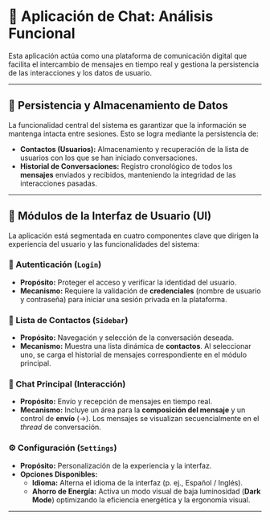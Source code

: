 # 💬 Aplicación de Chat: Análisis Funcional

Esta aplicación actúa como una plataforma de comunicación digital que facilita el intercambio de mensajes en tiempo real y gestiona la persistencia de las interacciones y los datos de usuario.

---

## 💾 Persistencia y Almacenamiento de Datos

La funcionalidad central del sistema es garantizar que la información se mantenga intacta entre sesiones. Esto se logra mediante la persistencia de:

* **Contactos (Usuarios):** Almacenamiento y recuperación de la lista de usuarios con los que se han iniciado conversaciones.
* **Historial de Conversaciones:** Registro cronológico de todos los **mensajes** enviados y recibidos, manteniendo la integridad de las interacciones pasadas.

---

## 🎯 Módulos de la Interfaz de Usuario (UI)

La aplicación está segmentada en cuatro componentes clave que dirigen la experiencia del usuario y las funcionalidades del sistema:

### 🎫 Autenticación (`Login`)

* **Propósito:** Proteger el acceso y verificar la identidad del usuario.
* **Mecanismo:** Requiere la validación de **credenciales** (nombre de usuario y contraseña) para iniciar una sesión privada en la plataforma.

### 📜 Lista de Contactos (`Sidebar`)

* **Propósito:** Navegación y selección de la conversación deseada.
* **Mecanismo:** Muestra una lista dinámica de **contactos**. Al seleccionar uno, se carga el historial de mensajes correspondiente en el módulo principal.

### 💬 Chat Principal (Interacción)

* **Propósito:** Envío y recepción de mensajes en tiempo real.
* **Mecanismo:** Incluye un área para la **composición del mensaje** y un control de **envío** ($\rightarrow$). Los mensajes se visualizan secuencialmente en el *thread* de conversación.

### ⚙️ Configuración (`Settings`)

* **Propósito:** Personalización de la experiencia y la interfaz.
* **Opciones Disponibles:**
    * **Idioma:** Alterna el idioma de la interfaz (p. ej., Español / Inglés).
    * **Ahorro de Energía:** Activa un modo visual de baja luminosidad (**Dark Mode**) optimizando la eficiencia energética y la ergonomía visual.

---